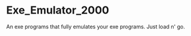 Exe_Emulator_2000
=================

An exe programs that fully emulates your exe programs. Just load n' go.
